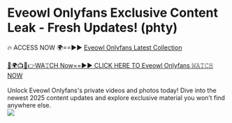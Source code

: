 # Eveowl Onlyfans Exclusive Content Leak - Fresh Updates! (phty)

🔥 ACCESS NOW 🌍==►► <a href="https://tinyurl.com/kvy9nzfs" rel="nofollow">Eveowl Onlyfans Latest Collection</a>
<br><br>
[🔴🌍📺📱👉WA𝚃CH Now==►► CLICK HERE TO Eveowl Onlyfans 𝚆𝙰𝚃𝙲𝙷 NOW](https://tinyurl.com/kvy9nzfs)
<br><br>
Unlock Eveowl Onlyfans's private videos and photos today! Dive into the newest 2025 content updates and explore exclusive material you won’t find anywhere else.
<br>
<a href="https://tinyurl.com/kvy9nzfs" rel="nofollow" data-target="animated-image.originalLink"><img src="https://camo.githubusercontent.com/8a4f000d20f83aca3bf7ec5f350d767afa0574a8a352519fd8cfa583a6f93a33/68747470733a2f2f692e696d6775722e636f6d2f644a486b345a712e676966" data-canonical-src="https://i.imgur.com/dJHk4Zq.gif" style="max-width: 100%; display: inline-block;" data-target="animated-image.originalImage"></a>
<br>
